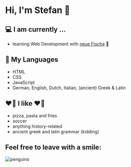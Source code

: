 # Hi, I'm Stefan  :wave:

## 💻 I am currently ...
- learning Web Development with [neue Fische](https://www.neuefische.de/)  🐧

## 💬 My Languages
- HTML
- CSS
- JavaScript
- German, English, Dutch, Italian, (ancient) Greek & Latin  

## ❤️‍🔥 I like ❤️‍🔥
- pizza, pasta and fries
- soccer 
- anything history-related
- ancient greek and latin grammar (kidding)

## Feel free to leave with a smile:
![penguins](https://media.giphy.com/media/jxETRYAi2KReel7pqy/giphy.gif)
